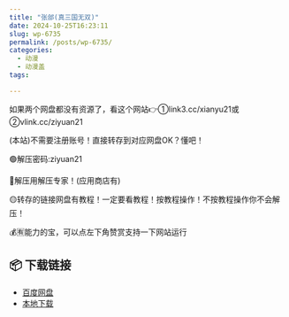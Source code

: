 ```yaml
---
title: "张郃(真三国无双)"
date: 2024-10-25T16:23:11
slug: wp-6735
permalink: /posts/wp-6735/
categories:
  - 动漫
  - 动漫盖
tags:

---
```


如果两个网盘都没有资源了，看这个网站👉①link3.cc/xianyu21或②vlink.cc/ziyuan21

(本站)不需要注册账号！直接转存到对应网盘OK？懂吧！

🟢解压密码:ziyuan21

🔵解压用解压专家！(应用商店有)

🟡转存的链接网盘有教程！一定要看教程！按教程操作！不按教程操作你不会解压！

💰🈶能力的宝，可以点左下角赞赏支持一下网站运行

## 📦 下载链接
- [百度网盘](https://blziyuan21.com/pay-download/6735?key=d697c05ecb&down_id=0)
- [本地下载](https://blziyuan21.com/pay-download/6735?key=d697c05ecb&down_id=1)

